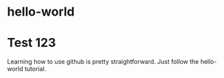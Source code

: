 hello-world
===========

Test 123
===========
Learning how to use github is pretty straightforward. Just follow the hello-world tutorial.
